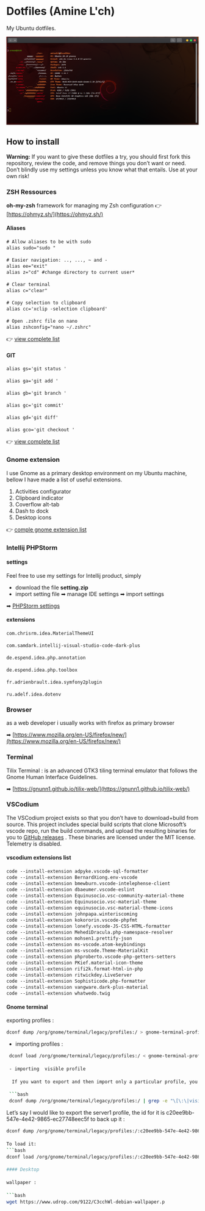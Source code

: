 # Dotfiles (Amine L'ch)

My Ubuntu dotfiles.


![Screenshot of my shell prompt](https://github.com/aminelch/dotfiles/blob/master/terminal.png?raw=true)
## How to install

**Warning:** If you want to give these dotfiles a try, you should first fork this repository, review the code, and remove things you don’t want or need. Don’t blindly use my settings unless you know what that entails. Use at your own risk!


### ZSH Ressources 

**oh-my-zsh** framework for managing my Zsh configuration
👉 [https://ohmyz.sh/](https://ohmyz.sh/) 


#### Aliases 

	# Allow aliases to be with sudo
	alias sudo="sudo "	
	
	# Easier navigation: .., ..., ~ and -
	alias ee="exit"
	alias z="cd" #change directory to current user*
	
	# Clear terminal 
	alias c="clear"
	
	# Copy selection to clipboard
	alias cc='xclip -selection clipboard'
	
	# Open .zshrc file on nano 
	alias zshconfig="nano ~/.zshrc"
	
👉  [view complete list](https://github.com/aminelch/dotfiles/blob/master/zshrc/zshrc_aliases) 

#### GIT 


	alias gs='git status '

	alias ga='git add '

	alias gb='git branch '

	alias gc='git commit'

	alias gd='git diff'

	alias gco='git checkout '

👉  [view complete list](https://github.com/aminelch/dotfiles/blob/master/zshrc/git_aliases) 

### Gnome extension 

I use Gnome as a primary desktop environment on my Ubuntu machine, bellow I have made a list of useful extensions.

1. Activities configurator 
2. Clipboard indicator 
3. Coverflow alt-tab 
4. Dash to dock
5. Desktop icons

👉 [comple gnome extension list](https://github.com/aminelch/dotfiles/blob/master/gnome/extension_list.md) 
 
### Intellij PHPStorm 
 
#### settings

Feel free to use my settings for Intellij product, simply 

- download the file **setting.zip** 
- import setting  file ➡ manage IDE settings ➡ import settings 

➡ [PHPStorm settings](https://github.com/aminelch/dotfiles/blob/master/phpstorm/settings.zip) 

#### extensions 
 
	com.chrisrm.idea.MaterialThemeUI
	
	com.samdark.intellij-visual-studio-code-dark-plus
	
	de.espend.idea.php.annotation

	de.espend.idea.php.toolbox

	fr.adrienbrault.idea.symfony2plugin

	ru.adelf.idea.dotenv

### Browser 

as a web developer i usually works with firefox as primary browser

➡ [https://www.mozilla.org/en-US/firefox/new/](https://www.mozilla.org/en-US/firefox/new/) 

### Terminal 

Tilix Terminal : is an advanced GTK3 tiling terminal emulator that follows the Gnome Human Interface Guidelines. 

➡ [https://gnunn1.github.io/tilix-web/](https://gnunn1.github.io/tilix-web/) 

### VSCodium 

The VSCodium project exists so that you don’t have to download+build from source. This project includes special build scripts that clone Microsoft’s vscode repo, run the build commands, and upload the resulting binaries for you to [GitHub releases](https://github.com/VSCodium/vscodium/releases) . These binaries are licensed under the MIT license. Telemetry is disabled.

#### vscodium extensions list 

	code --install-extension adpyke.vscode-sql-formatter
	code --install-extension BernardXiong.env-vscode
	code --install-extension bmewburn.vscode-intelephense-client
	code --install-extension dbaeumer.vscode-eslint
	code --install-extension Equinusocio.vsc-community-material-theme
	code --install-extension Equinusocio.vsc-material-theme
	code --install-extension equinusocio.vsc-material-theme-icons
	code --install-extension johnpapa.winteriscoming
	code --install-extension kokororin.vscode-phpfmt
	code --install-extension lonefy.vscode-JS-CSS-HTML-formatter
	code --install-extension MehediDracula.php-namespace-resolver
	code --install-extension mohsen1.prettify-json
	code --install-extension ms-vscode.atom-keybindings
	code --install-extension ms-vscode.Theme-MaterialKit
	code --install-extension phproberto.vscode-php-getters-setters
	code --install-extension PKief.material-icon-theme
	code --install-extension rifi2k.format-html-in-php
	code --install-extension ritwickdey.LiveServer
	code --install-extension Sophisticode.php-formatter
	code --install-extension vangware.dark-plus-material
	code --install-extension whatwedo.twig
	


#### Gnome terminal 

exporting profiles : 

``` bash 
dconf dump /org/gnome/terminal/legacy/profiles:/ > gnome-terminal-profiles.dconf
```
- importing profiles : 

``` bash 
 dconf load /org/gnome/terminal/legacy/profiles:/ < gnome-terminal-profiles.dconf ```
 
 - importing  visible profile 
 
  If you want to export and then import only a particular profile, you need to find out the profile’s id first. To list all profiles available:
 
 ```bash 
 dconf dump /org/gnome/terminal/legacy/profiles:/ | grep -e "\[\:\|visible-name"
  ```
Let’s say I would like to export the server1 profile, the id for it is c20ee9bb-547e-4e42-9865-ec27748eec5f
to back up it : 

 ```bash 
dconf dump /org/gnome/terminal/legacy/profiles:/:c20ee9bb-547e-4e42-9865-ec27748eec5f/ > server1-gnome-terminal-profile.dconf  ```

To load it:
 ```bash 
dconf load /org/gnome/terminal/legacy/profiles:/:c20ee9bb-547e-4e42-9865-ec27748eec5f/ < server1-gnome-terminal-profile.dconf```

#### Desktop 

wallpaper : 

 ```bash 
wget https://www.udrop.com/9122/C3cchWl-debian-wallpaper.p
```



